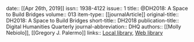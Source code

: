 date:: [[Apr 26th, 2019]]
issn:: 1938-4122
issue:: 1
title:: @DH2018: A Space to Build Bridges
volume:: 013
item-type:: [[journalArticle]]
original-title:: DH2018: A Space to Build Bridges
short-title:: DH2018
publication-title:: Digital Humanities Quarterly
journal-abbreviation:: DHQ
authors:: [[Molly Nebiolo]], [[Gregory J. Palermo]]
links:: [Local library](zotero://select/groups/2386895/items/MM96A3J9), [Web library](https://www.zotero.org/groups/2386895/items/MM96A3J9)
